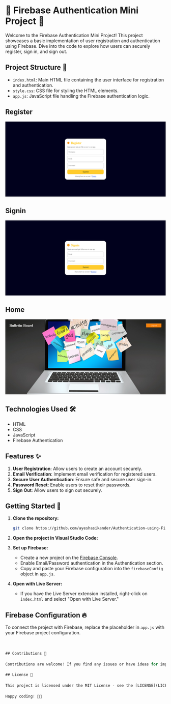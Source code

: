 # 🔐 Firebase Authentication Mini Project 🚀

Welcome to the Firebase Authentication Mini Project! This project showcases a basic implementation of user registration and authentication using Firebase. Dive into the code to explore how users can securely register, sign in, and sign out.



## Project Structure 📁

- `index.html`: Main HTML file containing the user interface for registration and authentication.
- `style.css`: CSS file for styling the HTML elements.
- `app.js`: JavaScript file handling the Firebase authentication logic.

## Register
![Register Images](./Register.png)
## Signin
![signin Images](./Singin.png)
## Home
![Home Images](./Home.png)

## Technologies Used 🛠️

- HTML
- CSS
- JavaScript
- Firebase Authentication

## Features ✨

1. **User Registration**: Allow users to create an account securely.
2. **Email Verification**: Implement email verification for registered users.
3. **Secure User Authentication**: Ensure safe and secure user sign-in.
4. **Password Reset**: Enable users to reset their passwords.
5. **Sign Out**: Allow users to sign out securely.

## Getting Started 🏁

1. **Clone the repository:**

   ```bash
   git clone https://github.com/ayeshasikander/Authentication-using-Firebase.git
   ```

2. **Open the project in Visual Studio Code:**


3. **Set up Firebase:**
   - Create a new project on the [Firebase Console](https://console.firebase.google.com/).
   - Enable Email/Password authentication in the Authentication section.
   - Copy and paste your Firebase configuration into the `firebaseConfig` object in `app.js`.

4. **Open with Live Server:**
   - If you have the Live Server extension installed, right-click on `index.html` and select "Open with Live Server."


## Firebase Configuration 🔥

To connect the project with Firebase, replace the placeholder in `app.js` with your Firebase project configuration.

```javascript


## Contributions 🤝

Contributions are welcome! If you find any issues or have ideas for improvements, feel free to create a pull request or open an issue.

## License 📜

This project is licensed under the MIT License - see the [LICENSE](LICENSE) file for details.

Happy coding! 🔐🚀